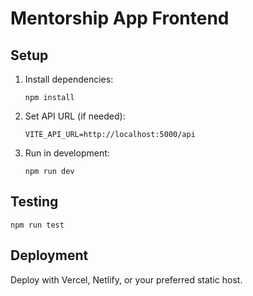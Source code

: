# Mentorship App Frontend

## Setup

1. Install dependencies:
   ```
   npm install
   ```
2. Set API URL (if needed):
   ```
   VITE_API_URL=http://localhost:5000/api
   ```
3. Run in development:
   ```
   npm run dev
   ```

## Testing

```
npm run test
```

## Deployment

Deploy with Vercel, Netlify, or your preferred static host.